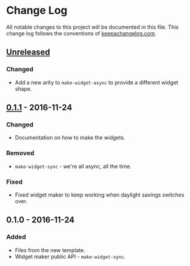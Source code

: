 # Change Log
All notable changes to this project will be documented in this file. This change log follows the conventions of [keepachangelog.com](http://keepachangelog.com/).

## [Unreleased]
### Changed
- Add a new arity to `make-widget-async` to provide a different widget shape.

## [0.1.1] - 2016-11-24
### Changed
- Documentation on how to make the widgets.

### Removed
- `make-widget-sync` - we're all async, all the time.

### Fixed
- Fixed widget maker to keep working when daylight savings switches over.

## 0.1.0 - 2016-11-24
### Added
- Files from the new template.
- Widget maker public API - `make-widget-sync`.

[Unreleased]: https://github.com/your-name/quick-web/compare/0.1.1...HEAD
[0.1.1]: https://github.com/your-name/quick-web/compare/0.1.0...0.1.1
